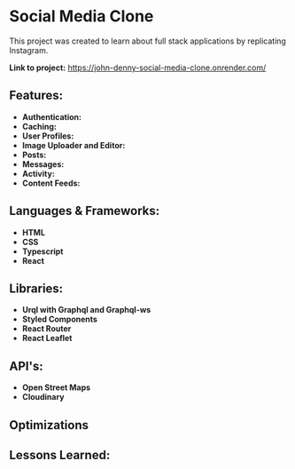 # Social Media Clone
This project was created to learn about full stack applications by replicating  Instagram.

**Link to project:** https://john-denny-social-media-clone.onrender.com/

## Features:
* **Authentication:**
* **Caching:**
* **User Profiles:**
* **Image Uploader and Editor:**
* **Posts:**
* **Messages:**
* **Activity:**
* **Content Feeds:**

## Languages & Frameworks:
* **HTML**
* **CSS**
* **Typescript**
* **React**

## Libraries:
* **Urql with Graphql and Graphql-ws**
* **Styled Components**
* **React Router**
* **React Leaflet**

## API's:
* **Open Street Maps**
* **Cloudinary**

## Optimizations

## Lessons Learned:

